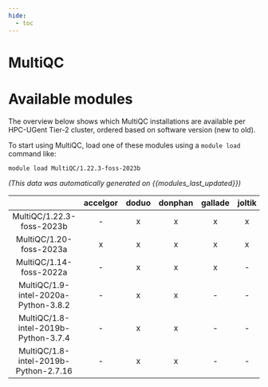 ```yaml
---
hide:
  - toc
---
```


MultiQC
=======

# Available modules


The overview below shows which MultiQC installations are available per HPC-UGent Tier-2 cluster, ordered based on software version (new to old).

To start using MultiQC, load one of these modules using a `module load` command like:

```shell
module load MultiQC/1.22.3-foss-2023b
```

*(This data was automatically generated on {{modules_last_updated}})*  

| |accelgor|doduo|donphan|gallade|joltik|shinx|skitty|
| :---: | :---: | :---: | :---: | :---: | :---: | :---: | :---: |
|MultiQC/1.22.3-foss-2023b|-|x|x|x|x|x|x|
|MultiQC/1.20-foss-2023a|x|x|x|x|x|x|x|
|MultiQC/1.14-foss-2022a|-|x|x|x|-|-|-|
|MultiQC/1.9-intel-2020a-Python-3.8.2|-|x|x|-|-|-|-|
|MultiQC/1.8-intel-2019b-Python-3.7.4|-|x|x|-|-|-|-|
|MultiQC/1.8-intel-2019b-Python-2.7.16|-|x|x|-|-|-|-|
